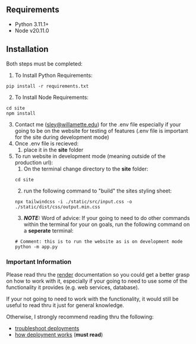 ## Requirements
- Python 3.11.1+
- Node v20.11.0

## Installation
Both steps must be completed:
1) To Install Python Requirements:
```
pip install -r requirements.txt
```

2) To Install Node Requirements:
```
cd site
npm install
```
3) Contact me (sley@willamette.edu) for the .env file especially if your going to be on the website for testing of features (.env file is important for the site during development mode)
4) Once .env file is recieved:
   1) place it in the **site** folder
5) To run website in development mode (meaning outside of the production url):
   1) On the terminal change directory to the **site** folder:
   ```
   cd site
   ```
   2) run the following command to "build" the sites styling sheet:
   ```
   npx tailwindcss -i ./static/src/input.css -o ./static/dist/css/output.min.css
   ```
   3) _**NOTE:**_ Word of advice: If your going to need to do other commands within the terminal for your on goals, run the following command on a **seperate** terminal:
   ```
   # Comment: this is to run the website as is on development mode
   python -m app.py
   ```

### Important Information
Please read thru the [render](https://docs.render.com/) documentation so you could get a better grasp on how to work with it, especially if your going to need to use some of the functionality it provides (e.g. web services, database).

If your not going to need to work with the functionality, it would still be useful to read thru it just for general knowledge.

Otherwise, I strongly recommend reading thru the following:
* [troubleshoot deployments](https://docs.render.com/troubleshooting-deploys)
* [how deployment works](https://docs.render.com/deploys) (**must read**)